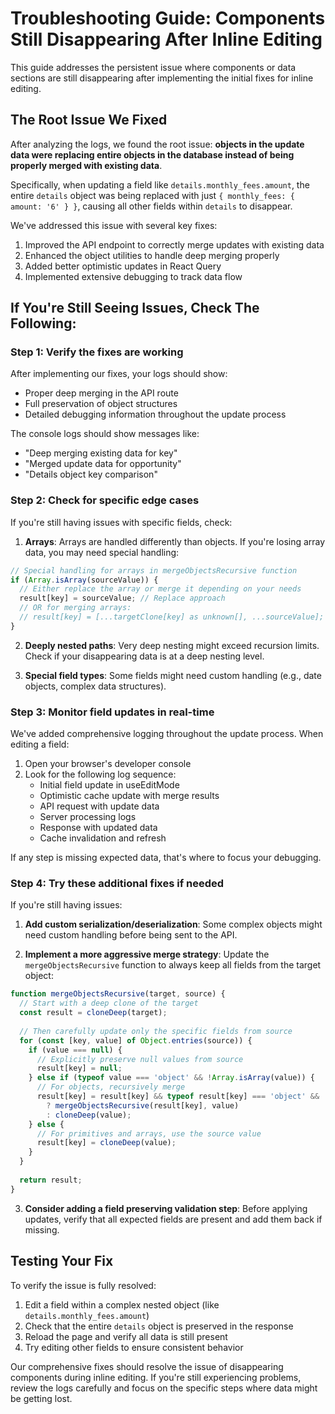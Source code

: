 # Troubleshooting Guide: Components Still Disappearing After Inline Editing

This guide addresses the persistent issue where components or data sections are still disappearing after implementing the initial fixes for inline editing.

## The Root Issue We Fixed

After analyzing the logs, we found the root issue: **objects in the update data were replacing entire objects in the database instead of being properly merged with existing data**.

Specifically, when updating a field like `details.monthly_fees.amount`, the entire `details` object was being replaced with just `{ monthly_fees: { amount: '6' } }`, causing all other fields within `details` to disappear.

We've addressed this issue with several key fixes:

1. Improved the API endpoint to correctly merge updates with existing data
2. Enhanced the object utilities to handle deep merging properly
3. Added better optimistic updates in React Query
4. Implemented extensive debugging to track data flow

## If You're Still Seeing Issues, Check The Following:

### Step 1: Verify the fixes are working

After implementing our fixes, your logs should show:
- Proper deep merging in the API route
- Full preservation of object structures
- Detailed debugging information throughout the update process

The console logs should show messages like:
- "Deep merging existing data for key"
- "Merged update data for opportunity"
- "Details object key comparison"

### Step 2: Check for specific edge cases

If you're still having issues with specific fields, check:

1. **Arrays**: Arrays are handled differently than objects. If you're losing array data, you may need special handling:

```typescript
// Special handling for arrays in mergeObjectsRecursive function
if (Array.isArray(sourceValue)) {
  // Either replace the array or merge it depending on your needs
  result[key] = sourceValue; // Replace approach
  // OR for merging arrays:
  // result[key] = [...targetClone[key] as unknown[], ...sourceValue];
}
```

2. **Deeply nested paths**: Very deep nesting might exceed recursion limits. Check if your disappearing data is at a deep nesting level.

3. **Special field types**: Some fields might need custom handling (e.g., date objects, complex data structures).

### Step 3: Monitor field updates in real-time

We've added comprehensive logging throughout the update process. When editing a field:

1. Open your browser's developer console
2. Look for the following log sequence:
   - Initial field update in useEditMode
   - Optimistic cache update with merge results
   - API request with update data
   - Server processing logs
   - Response with updated data
   - Cache invalidation and refresh

If any step is missing expected data, that's where to focus your debugging.

### Step 4: Try these additional fixes if needed

If you're still having issues:

1. **Add custom serialization/deserialization**: Some complex objects might need custom handling before being sent to the API.

2. **Implement a more aggressive merge strategy**: Update the `mergeObjectsRecursive` function to always keep all fields from the target object:

```typescript
function mergeObjectsRecursive(target, source) {
  // Start with a deep clone of the target
  const result = cloneDeep(target);
  
  // Then carefully update only the specific fields from source
  for (const [key, value] of Object.entries(source)) {
    if (value === null) {
      // Explicitly preserve null values from source
      result[key] = null;
    } else if (typeof value === 'object' && !Array.isArray(value)) {
      // For objects, recursively merge
      result[key] = result[key] && typeof result[key] === 'object' && !Array.isArray(result[key]) 
        ? mergeObjectsRecursive(result[key], value)
        : cloneDeep(value);
    } else {
      // For primitives and arrays, use the source value
      result[key] = cloneDeep(value);
    }
  }
  
  return result;
}
```

3. **Consider adding a field preserving validation step**: Before applying updates, verify that all expected fields are present and add them back if missing.

## Testing Your Fix

To verify the issue is fully resolved:

1. Edit a field within a complex nested object (like `details.monthly_fees.amount`)
2. Check that the entire `details` object is preserved in the response
3. Reload the page and verify all data is still present
4. Try editing other fields to ensure consistent behavior

Our comprehensive fixes should resolve the issue of disappearing components during inline editing. If you're still experiencing problems, review the logs carefully and focus on the specific steps where data might be getting lost. 